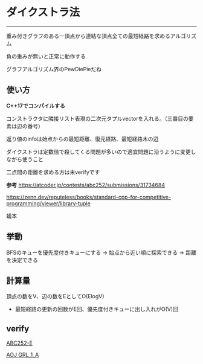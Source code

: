 # ダイクストラ法
***

重み付きグラフのある一頂点から連結な頂点全ての最短経路を求めるアルゴリズム


負の重みが無いと正常に動作する


グラフアルゴリズム界のPewDiePieだね


## 使い方

**C++17でコンパイルする**


コンストラクタに隣接リスト表現の二次元タプルvectorを入れる。（三番目の要素は辺の番号）


返り値のinfoは始点からの最短距離、復元経路、最短経路木の辺


ダイクストラは定数倍で殺してくる問題が多いので適宜問題に沿うように変更しながら使うこと


二点間の距離を求める方は未verifyです


**参考**
https://atcoder.jp/contests/abc252/submissions/31734684


https://zenn.dev/reputeless/books/standard-cpp-for-competitive-programming/viewer/library-tuple


蟻本

## 挙動
BFSのキューを優先度付きキューにする -> 始点から近い順に探索できる -> 距離を決定できる

## 計算量
頂点の数をV、辺の数をEとしてO(ElogV)
- 最短経路の更新の回数がE回、優先度付きキューに出し入れがO(V)回


## verify
[ABC252-E](https://atcoder.jp/contests/abc252/submissions/33064208)

[AOJ GRL_1_A](https://onlinejudge.u-aizu.ac.jp/status/users/zawakasu/submissions/1/GRL_1_A/judge/6798749/C++17)
